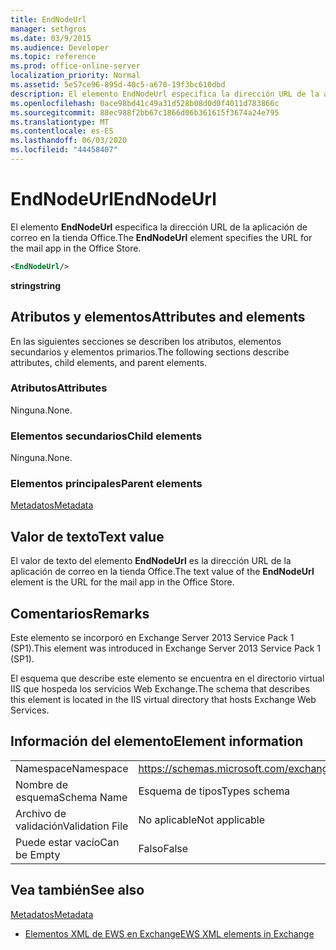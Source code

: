 ```yaml
---
title: EndNodeUrl
manager: sethgros
ms.date: 03/9/2015
ms.audience: Developer
ms.topic: reference
ms.prod: office-online-server
localization_priority: Normal
ms.assetid: 5e57ce96-895d-40c5-a670-19f3bc610dbd
description: El elemento EndNodeUrl especifica la dirección URL de la aplicación de correo en la tienda Office.
ms.openlocfilehash: 0ace98bd41c49a31d528b08d0d0f4011d783866c
ms.sourcegitcommit: 88ec988f2bb67c1866d06b361615f3674a24e795
ms.translationtype: MT
ms.contentlocale: es-ES
ms.lasthandoff: 06/03/2020
ms.locfileid: "44458407"
---
```

# <a name="endnodeurl"></a><span data-ttu-id="14961-103">EndNodeUrl</span><span class="sxs-lookup"><span data-stu-id="14961-103">EndNodeUrl</span></span>

<span data-ttu-id="14961-104">El elemento **EndNodeUrl** especifica la dirección URL de la aplicación de correo en la tienda Office.</span><span class="sxs-lookup"><span data-stu-id="14961-104">The **EndNodeUrl** element specifies the URL for the mail app in the Office Store.</span></span> 
  
```XML
<EndNodeUrl/>
```

 <span data-ttu-id="14961-105">**string**</span><span class="sxs-lookup"><span data-stu-id="14961-105">**string**</span></span>
## <a name="attributes-and-elements"></a><span data-ttu-id="14961-106">Atributos y elementos</span><span class="sxs-lookup"><span data-stu-id="14961-106">Attributes and elements</span></span>

<span data-ttu-id="14961-107">En las siguientes secciones se describen los atributos, elementos secundarios y elementos primarios.</span><span class="sxs-lookup"><span data-stu-id="14961-107">The following sections describe attributes, child elements, and parent elements.</span></span>
  
### <a name="attributes"></a><span data-ttu-id="14961-108">Atributos</span><span class="sxs-lookup"><span data-stu-id="14961-108">Attributes</span></span>

<span data-ttu-id="14961-109">Ninguna.</span><span class="sxs-lookup"><span data-stu-id="14961-109">None.</span></span>
  
### <a name="child-elements"></a><span data-ttu-id="14961-110">Elementos secundarios</span><span class="sxs-lookup"><span data-stu-id="14961-110">Child elements</span></span>

<span data-ttu-id="14961-111">Ninguna.</span><span class="sxs-lookup"><span data-stu-id="14961-111">None.</span></span>
  
### <a name="parent-elements"></a><span data-ttu-id="14961-112">Elementos principales</span><span class="sxs-lookup"><span data-stu-id="14961-112">Parent elements</span></span>

[<span data-ttu-id="14961-113">Metadatos</span><span class="sxs-lookup"><span data-stu-id="14961-113">Metadata</span></span>](metadata-ex15websvcsotherref.md)
  
## <a name="text-value"></a><span data-ttu-id="14961-114">Valor de texto</span><span class="sxs-lookup"><span data-stu-id="14961-114">Text value</span></span>

<span data-ttu-id="14961-115">El valor de texto del elemento **EndNodeUrl** es la dirección URL de la aplicación de correo en la tienda Office.</span><span class="sxs-lookup"><span data-stu-id="14961-115">The text value of the **EndNodeUrl** element is the URL for the mail app in the Office Store.</span></span> 
  
## <a name="remarks"></a><span data-ttu-id="14961-116">Comentarios</span><span class="sxs-lookup"><span data-stu-id="14961-116">Remarks</span></span>

<span data-ttu-id="14961-117">Este elemento se incorporó en Exchange Server 2013 Service Pack 1 (SP1).</span><span class="sxs-lookup"><span data-stu-id="14961-117">This element was introduced in Exchange Server 2013 Service Pack 1 (SP1).</span></span>
  
<span data-ttu-id="14961-118">El esquema que describe este elemento se encuentra en el directorio virtual IIS que hospeda los servicios Web Exchange.</span><span class="sxs-lookup"><span data-stu-id="14961-118">The schema that describes this element is located in the IIS virtual directory that hosts Exchange Web Services.</span></span>
  
## <a name="element-information"></a><span data-ttu-id="14961-119">Información del elemento</span><span class="sxs-lookup"><span data-stu-id="14961-119">Element information</span></span>

|||
|:-----|:-----|
|<span data-ttu-id="14961-120">Namespace</span><span class="sxs-lookup"><span data-stu-id="14961-120">Namespace</span></span>  <br/> | https://schemas.microsoft.com/exchange/services/2006/types  <br/> |
|<span data-ttu-id="14961-121">Nombre de esquema</span><span class="sxs-lookup"><span data-stu-id="14961-121">Schema Name</span></span>  <br/> |<span data-ttu-id="14961-122">Esquema de tipos</span><span class="sxs-lookup"><span data-stu-id="14961-122">Types schema</span></span>  <br/> |
|<span data-ttu-id="14961-123">Archivo de validación</span><span class="sxs-lookup"><span data-stu-id="14961-123">Validation File</span></span>  <br/> |<span data-ttu-id="14961-124">No aplicable</span><span class="sxs-lookup"><span data-stu-id="14961-124">Not applicable</span></span>  <br/> |
|<span data-ttu-id="14961-125">Puede estar vacío</span><span class="sxs-lookup"><span data-stu-id="14961-125">Can be Empty</span></span>  <br/> |<span data-ttu-id="14961-126">Falso</span><span class="sxs-lookup"><span data-stu-id="14961-126">False</span></span>  <br/> |
   
## <a name="see-also"></a><span data-ttu-id="14961-127">Vea también</span><span class="sxs-lookup"><span data-stu-id="14961-127">See also</span></span>



[<span data-ttu-id="14961-128">Metadatos</span><span class="sxs-lookup"><span data-stu-id="14961-128">Metadata</span></span>](metadata-ex15websvcsotherref.md)


- [<span data-ttu-id="14961-129">Elementos XML de EWS en Exchange</span><span class="sxs-lookup"><span data-stu-id="14961-129">EWS XML elements in Exchange</span></span>](ews-xml-elements-in-exchange.md)

